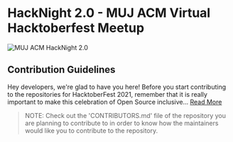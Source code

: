 # HackNight 2.0 - MUJ ACM Virtual Hacktoberfest Meetup

![MUJ ACM HackNight 2.0](https://i.ibb.co/TL0sq9G/Whats-App-Image-2021-10-16-at-15-29-37.jpg)

## Contribution Guidelines

Hey developers, we're glad to have you here! Before you start contributing to the repositories for HacktoberFest 2021, remember that it is really important to make this celebration of Open Source inclusive... [Read More](https://github.com/mujacm/Python/blob/main/CONTRIBUTIONGUIDELINES.md)

> NOTE: Check out the 'CONTRIBUTORS.md' file of the repository you are planning to contribute to in order to know how the maintainers would like you to contribute to the repository.
